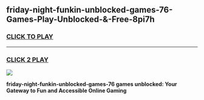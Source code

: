 
## friday-night-funkin-unblocked-games-76-Games-Play-Unblocked-&-Free-8pi7h
<h3>
<a href="https://premium76.site?title=friday-night-funkin-unblocked-games-76&ref=24A">CLICK TO PLAY</a></h3>
<hr>

<h3>
<a href="https://premium76.site?title=friday-night-funkin-unblocked-games-76&ref=24A">CLICK 2 PLAY</a>
  
</h3>

<a href="https://premium76.site?title=friday-night-funkin-unblocked-games-76&ref=24A"><img src="https://clearcache.store/games.png"></a>


**friday-night-funkin-unblocked-games-76 games unblocked: Your Gateway to Fun and Accessible Online Gaming**
